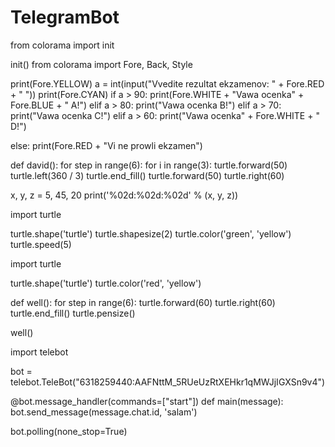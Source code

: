 # TelegramBot

from colorama import init

init()
from colorama import Fore, Back, Style

print(Fore.YELLOW)
a = int(input("Vvedite rezultat ekzamenov: " + Fore.RED + " "))
print(Fore.CYAN)
if a > 90:
    print(Fore.WHITE + "Vawa ocenka" + Fore.BLUE + " A!")
elif a > 80:
    print("Vawa ocenka B!")
elif a > 70:
    print("Vawa ocenka C!")
elif a > 60:
    print("Vawa ocenka" + Fore.WHITE + " D!")

else:
    print(Fore.RED + "Vi ne prowli ekzamen")


def david():
    for step in range(6):
        for i in range(3):
            turtle.forward(50)
            turtle.left(360 / 3)
        turtle.end_fill()
        turtle.forward(50)
        turtle.right(60)


x, y, z = 5, 45, 20
print('%02d:%02d:%02d' % (x, y, z))

import turtle

turtle.shape('turtle')
turtle.shapesize(2)
turtle.color('green', 'yellow')
turtle.speed(5)

import turtle

turtle.shape('turtle')
turtle.color('red', 'yellow')


def well():
    for step in range(6):
        turtle.forward(60)
        turtle.right(60)
        turtle.end_fill()
        turtle.pensize()


well()

import telebot

bot = telebot.TeleBot("6318259440:AAFNttM_5RUeUzRtXEHkr1qMWJjIGXSn9v4")


@bot.message_handler(commands=["start"])
def main(message):
    bot.send_message(message.chat.id, 'salam')


bot.polling(none_stop=True)

